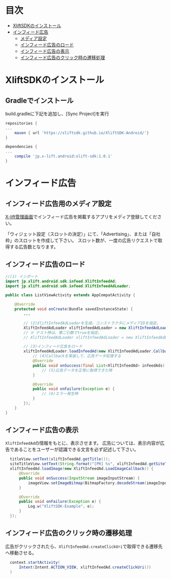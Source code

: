 # 目次

* [XliftSDKのインストール](#install)
* [インフィード広告](#infeed)
    * [メディア設定](#infeed/setting)
    * [インフィード広告のロード](#infeed/load)
    * [インフィード広告の表示](#infeed/display)
    * [インフィード広告のクリック時の遷移処理](#infeed/click)

<a name="install"></a>
# XliftSDKのインストール
## Gradleでインストール
build.gradleに下記を追加し、[Sync Project]を実行
```groovy
repositories {
...
    maven { url 'https://xliftsdk.github.io/XliftSDK-Android/'}
}

dependencies {
...
    compile 'jp.x-lift.android:xlift-sdk:1.0.1'
}
```

<a name="infeed"></a>
# インフィード広告
<a name="infeed/setting"></a>
## インフィード広告用のメディア設定
[X-lift管理画面](https://console.x-lift.jp/)でインフィード広告を掲載するアプリをメディア登録してください。

「ウィジェット設定（スロットの決定）」にて、「Advertising」、または「自社枠」のスロットを作成して下さい。
スロット数が、一度の広告リクエストで取得する広告数となります。

<a name="infeed/load"></a>
## インフィード広告のロード

```java
//(1) インポート
import jp.xlift.android.sdk.infeed.XliftInfeedAd;
import jp.xlift.android.sdk.infeed.XliftInfeedAdLoader;

public class ListViewActivity extends AppCompatActivity {

    @Override
    protected void onCreate(Bundle savedInstanceState) {
        ...

        // (2)XliftInfeedAdLoaderを生成。コンストラクタにメディアIDを指定。
        XliftInfeedAdLoader xliftInfeedAdLoader = new XliftInfeedAdLoader(123456789);
        // ※ テスト時は、第二引数でtrueを指定。
        // XliftInfeedAdLoader xliftInfeedAdLoader = new XliftInfeedAdLoader(123456789, true);

        // (3)インフィード広告をロード
        xliftInfeedAdLoader.loadInfeedAd(new XliftInfeedAdLoader.Callback() {
            // (4)Callbackを実装して、広告データ処理する
            @Override
            public void onSuccess(final List<XliftInfeedAd> infeedAds) {
                // (5)広告データを正常に取得できた時
            }

            @Override
            public void onFailure(Exception e) {
                // (6)エラー発生時
            }
        });
    }
}
```

<a name="infeed/display"></a>
## インフィード広告の表示
`XliftInfeedAd`の情報をもとに、表示させます。
広告については、表示内容が広告であることをユーザーが認識できる文言を必ず記述して下さい。

```java
  titleView.setText(xliftInfeedAd.getTitle());
  siteTitleView.setText(String.format("[PR] %s", xliftInfeedAd.getSiteTitle()));
  xliftInfeedAd.loadImage(new XliftInfeedAd.LoadImageCallback() {
      @Override
      public void onSuccess(InputStream imageInputStream) {
          imageView.setImageBitmap(BitmapFactory.decodeStream(imageInputStream));
      }

      @Override
      public void onFailure(Exception e) {
          Log.w("XliftSDK-Example", e);
      }
  });
```

<a name="infeed/click"></a>
## インフィード広告のクリック時の遷移処理
広告がクリックされたら、`XliftInfeedAd.createClickUri`で取得できる遷移先へ移動させる。
```java
  context.startActivity(
      Intent(Intent.ACTION_VIEW, xliftInfeedAd.createClickUri())
  )
```
